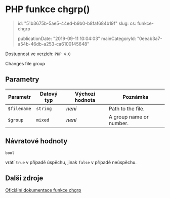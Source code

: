 PHP funkce chgrp()
==================

> id: "51b3675b-5ae5-44ed-b9b0-b8faf684b19f"
> slug:
> 	cs: funkce-chgrp
>
> publicationDate: "2019-09-11 10:04:03"
> mainCategoryId: "0eeab3a7-a54b-46db-a253-ca6100145648"

Dostupnost ve verzích: `PHP 4.0`

Changes file group


Parametry
--------------

| Parametr | Datový typ | Výchozí hodnota | Poznámka |
|-----|-----|-----|-----|
| `$filename` | `string` | *není* | Path to the file. |
| `$group` | `mixed` | *není* | A group name or number. |


Návratové hodnoty
----------------

`bool`

vrátí `true` v případě úspěchu, jinak `false` v případě neúspěchu.

Další zdroje
------------

[Oficiální dokumentace funkce chgrp](https://www.php.net/manual/en/function.chgrp.php)
